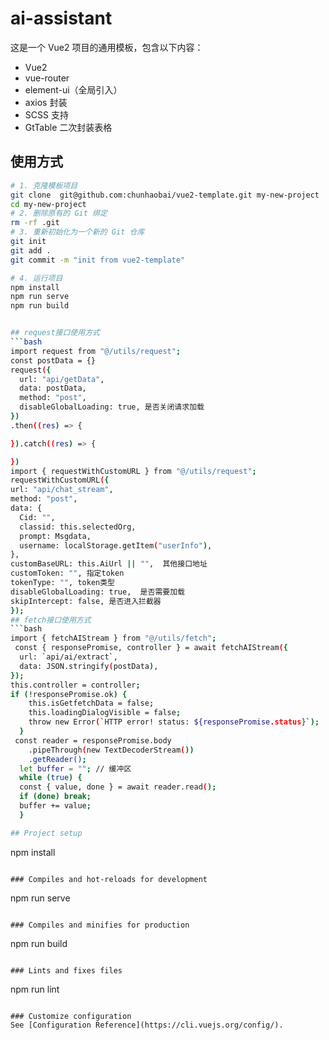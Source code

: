 # ai-assistant

这是一个 Vue2 项目的通用模板，包含以下内容：
- Vue2
- vue-router
- element-ui（全局引入）
- axios 封装
- SCSS 支持
- GtTable 二次封装表格

## 使用方式
```bash
# 1. 克隆模板项目
git clone  git@github.com:chunhaobai/vue2-template.git my-new-project
cd my-new-project
# 2. 删除原有的 Git 绑定
rm -rf .git
# 3. 重新初始化为一个新的 Git 仓库
git init
git add .
git commit -m "init from vue2-template"

# 4. 运行项目
npm install
npm run serve
npm run build


## request接口使用方式
```bash
import request from "@/utils/request";
const postData = {}
request({
  url: "api/getData",
  data: postData,
  method: "post",
  disableGlobalLoading: true, 是否关闭请求加载
})
.then((res) => { 

}).catch((res) => {

})
import { requestWithCustomURL } from "@/utils/request";
requestWithCustomURL({
url: "api/chat_stream", 
method: "post",
data: {
  Cid: "",
  classid: this.selectedOrg,
  prompt: Msgdata,
  username: localStorage.getItem("userInfo"),
},
customBaseURL: this.AiUrl || "",  其他接口地址
customToken: "", 指定token
tokenType: "", token类型
disableGlobalLoading: true,  是否需要加载
skipIntercept: false, 是否进入拦截器
});
## fetch接口使用方式
```bash
import { fetchAIStream } from "@/utils/fetch";
 const { responsePromise, controller } = await fetchAIStream({
  url: `api/ai/extract`,
  data: JSON.stringify(postData),
});
this.controller = controller;
if (!responsePromise.ok) {
    this.isGetfetchData = false;
    this.loadingDialogVisible = false;
    throw new Error(`HTTP error! status: ${responsePromise.status}`);
  }
 const reader = responsePromise.body
    .pipeThrough(new TextDecoderStream())
    .getReader();
  let buffer = ""; // 缓冲区
  while (true) {
  const { value, done } = await reader.read();
  if (done) break;
  buffer += value;
  }

## Project setup
```
npm install
```

### Compiles and hot-reloads for development
```
npm run serve
```

### Compiles and minifies for production
```
npm run build
```

### Lints and fixes files
```
npm run lint
```

### Customize configuration
See [Configuration Reference](https://cli.vuejs.org/config/).
